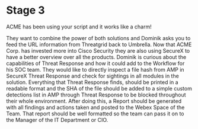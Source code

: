 # Stage 3

ACME has been using your script and it works like a charm! 

They want to combine the power of both solutions and Dominik asks you to feed the URL information from Threatgrid back to Umbrella. Now that ACME Corp. has invested more into Cisco Security they are also using SecureX to have a better overview over all the products. Dominik is curious about the capabilities of Threat Response and how it could add to the Workflow for his SOC team. 
They would like to directly inspect a file hash from AMP in SecureX Threat Response and check for sightings in all modules in the solution. Everything that Threat Response finds, should be printed in a readable format and the SHA of the file should be added to a simple custom detections list in AMP through Threat Response to be blocked throughout their whole environment. 
After doing this, a Report should be generated with all findings and actions taken and posted to the Webex Space of the Team. That report should be well formatted so the team can pass it on to the Manager of the IT Department or CIO.